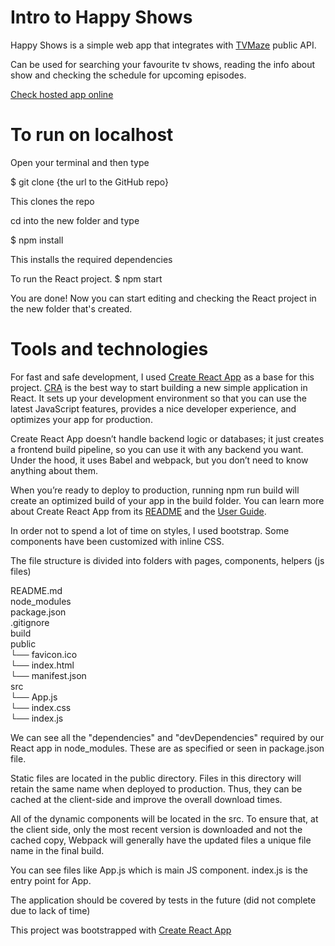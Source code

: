 # Intro to Happy Shows

Happy Shows is a simple web app that integrates with [TVMaze](https://www.tvmaze.com/api) public API. 

Can be used for searching your favourite tv shows, reading the info about show and checking the schedule for upcoming episodes.

[Check hosted app online](https://happyshow.vercel.app/)

# To run on localhost 

Open your terminal and then type

$ git clone {the url to the GitHub repo}

This clones the repo

cd into the new folder and type

$ npm install

This installs the required dependencies

To run the React project.
$ npm start

You are done! Now you can start editing and checking the React project in the new folder that's created.


# Tools and technologies

For fast and safe development, I used [Create React App](https://github.com/facebook/create-react-app) as a base for this project. [CRA](https://github.com/facebook/create-react-app) is the best way to start building a new simple application in React. It sets up your development environment so that you can use the latest JavaScript features, provides a nice developer experience, and optimizes your app for production. 

Create React App doesn’t handle backend logic or databases; it just creates a frontend build pipeline, so you can use it with any backend you want. Under the hood, it uses Babel and webpack, but you don’t need to know anything about them.

When you’re ready to deploy to production, running npm run build will create an optimized build of your app in the build folder. You can learn more about Create React App from its [README](https://github.com/facebook/create-react-app#create-react-app--) and the [User Guide](https://create-react-app.dev/).

In order not to spend a lot of time on styles, I used bootstrap. Some components have been customized with inline CSS.

The file structure is divided into folders with pages, components, helpers (js files)

README.md  
node_modules  
package.json  
.gitignore  
build  
public  
       └── favicon.ico  
       └── index.html  
       └── manifest.json  
src  
        └── App.js  
        └── index.css  
        └── index.js  


We can see all the "dependencies" and "devDependencies" required by our React app in node_modules. 
These are as specified or seen in package.json file.

Static files are located in the public directory. Files in this directory will retain the same name when deployed to production. Thus, they can be cached at the client-side and improve the overall download times.

All of the dynamic components will be located in the src. To ensure that, at the client side, only the most recent version is downloaded and not the cached copy, Webpack will generally have the updated files a unique file name in the final build.

You can see files like App.js which is main JS component. index.js is the entry point for App. 

The application should be covered by tests in the future (did not complete due to lack of time)


This project was bootstrapped with [Create React App](https://github.com/facebook/create-react-app)
